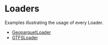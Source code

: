 # Loaders

Examples illustrating the usage of every Loader.

- [GeoparquetLoader](geoparquet_loader.ipynb)
- [GTFSLoader](gtfs_loader.ipynb)

